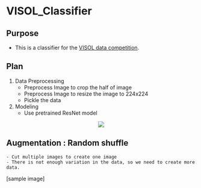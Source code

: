 # VISOL_Classifier

## Purpose
- This is a classifier for the [VISOL data competition](https://dacon.io/competitions/official/236107/overview/description).
## Plan
1. Data Preprocessing
    - Preprocess Image to crop the half of image
    - Preprocess Image to resize the image to 224x224
    - Pickle the data
2. Modeling
    - Use pretrained ResNet model

<p align="center">
  <img src="https://github.com/MinTagg/VISOL_Classifier/assets/98318559/7df47c76-3850-4b60-bb40-c2e059c46a6a">
</p>

## Augmentation : Random shuffle
    - Cut multiple images to create one image
    - There is not enough variation in the data, so we need to create more data.
[sample image]
